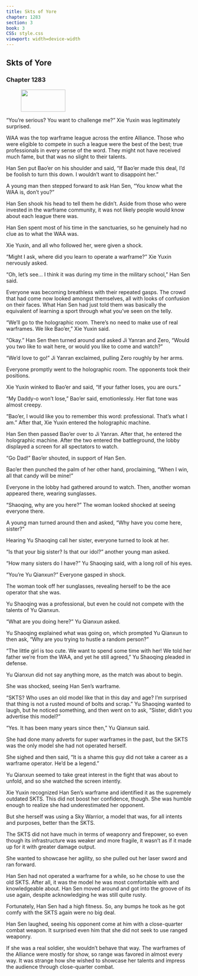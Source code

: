 ```yaml
---
title: Skts of Yore
chapter: 1283
section: 3
book: 3
CSS: style.css
viewport: width=device-width
---
```


## Skts of Yore

### Chapter 1283

<figure>
	<img src="../Images/gem.gif" alt="" id="gem" width="120" height="60" />
</figure>

“You’re serious? You want to challenge me?” Xie Yuxin was legitimately surprised.

WAA was the top warframe league across the entire Alliance. Those who were eligible to compete in such a league were the best of the best; true professionals in every sense of the word. They might not have received much fame, but that was no slight to their talents.

Han Sen put Bao’er on his shoulder and said, “If Bao’er made this deal, I’d be foolish to turn this down. I wouldn’t want to disappoint her.”

A young man then stepped forward to ask Han Sen, “You know what the WAA is, don’t you?”

Han Sen shook his head to tell them he didn’t. Aside from those who were invested in the warframe community, it was not likely people would know about each league there was.

Han Sen spent most of his time in the sanctuaries, so he genuinely had no clue as to what the WAA was.

Xie Yuxin, and all who followed her, were given a shock.

“Might I ask, where did you learn to operate a warframe?” Xie Yuxin nervously asked.

“Oh, let’s see… I think it was during my time in the military school,” Han Sen said.

Everyone was becoming breathless with their repeated gasps. The crowd that had come now looked amongst themselves, all with looks of confusion on their faces. What Han Sen had just told them was basically the equivalent of learning a sport through what you’ve seen on the telly.

“We’ll go to the holographic room. There’s no need to make use of real warframes. We like Bao’er,” Xie Yuxin said.

“Okay.” Han Sen then turned around and asked Ji Yanran and Zero, “Would you two like to wait here, or would you like to come and watch?”

“We’d love to go!” Ji Yanran exclaimed, pulling Zero roughly by her arms.

Everyone promptly went to the holographic room. The opponents took their positions.

Xie Yuxin winked to Bao’er and said, “If your father loses, you are ours.”

“My Daddy-o won’t lose,” Bao’er said, emotionlessly. Her flat tone was almost creepy.

“Bao’er, I would like you to remember this word: professional. That’s what I am.” After that, Xie Yuxin entered the holographic machine.

Han Sen then passed Bao’er over to Ji Yanran. After that, he entered the holographic machine. After the two entered the battleground, the lobby displayed a screen for all spectators to watch.

“Go Dad!” Bao’er shouted, in support of Han Sen.

Bao’er then punched the palm of her other hand, proclaiming, “When I win, all that candy will be mine!”

Everyone in the lobby had gathered around to watch. Then, another woman appeared there, wearing sunglasses.

“Shaoqing, why are you here?” The woman looked shocked at seeing everyone there.

A young man turned around then and asked, “Why have you come here, sister?”

Hearing Yu Shaoqing call her sister, everyone turned to look at her.

“Is that your big sister? Is that our idol?” another young man asked.

“How many sisters do I have?” Yu Shaoqing said, with a long roll of his eyes.

“You’re Yu Qianxun?” Everyone gasped in shock.

The woman took off her sunglasses, revealing herself to be the ace operator that she was.

Yu Shaoqing was a professional, but even he could not compete with the talents of Yu Qianxun.

“What are you doing here?” Yu Qianxun asked.

Yu Shaoqing explained what was going on, which prompted Yu Qianxun to then ask, “Why are you trying to hustle a random person?”

“The little girl is too cute. We want to spend some time with her! We told her father we’re from the WAA, and yet he still agreed,” Yu Shaoqing pleaded in defense.

Yu Qianxun did not say anything more, as the match was about to begin.

She was shocked, seeing Han Sen’s warframe.

“SKTS? Who uses an old model like that in this day and age? I’m surprised that thing is not a rusted mound of bolts and scrap.” Yu Shaoqing wanted to laugh, but he noticed something, and then went on to ask, “Sister, didn’t you advertise this model?”

“Yes. It has been many years since then,” Yu Qianxun said.

She had done many adverts for super warframes in the past, but the SKTS was the only model she had not operated herself.

She sighed and then said, “It is a shame this guy did not take a career as a warframe operator. He’d be a legend.”

Yu Qianxun seemed to take great interest in the fight that was about to unfold, and so she watched the screen intently.

Xie Yuxin recognized Han Sen’s warframe and identified it as the supremely outdated SKTS. This did not boost her confidence, though. She was humble enough to realize she had underestimated her opponent.

But she herself was using a Sky Warrior, a model that was, for all intents and purposes, better than the SKTS.

The SKTS did not have much in terms of weaponry and firepower, so even though its infrastructure was weaker and more fragile, it wasn’t as if it made up for it with greater damage output.

She wanted to showcase her agility, so she pulled out her laser sword and ran forward.

Han Sen had not operated a warframe for a while, so he chose to use the old SKTS. After all, it was the model he was most comfortable with and knowledgeable about. Han Sen moved around and got into the groove of its use again, despite acknowledging he was still quite rusty.

Fortunately, Han Sen had a high fitness. So, any bumps he took as he got comfy with the SKTS again were no big deal.

Han Sen laughed, seeing his opponent come at him with a close-quarter combat weapon. It surprised even him that she did not seek to use ranged weaponry.

If she was a real soldier, she wouldn’t behave that way. The warframes of the Alliance were mostly for show, so range was favored in almost every way. It was strange how she wished to showcase her talents and impress the audience through close-quarter combat.